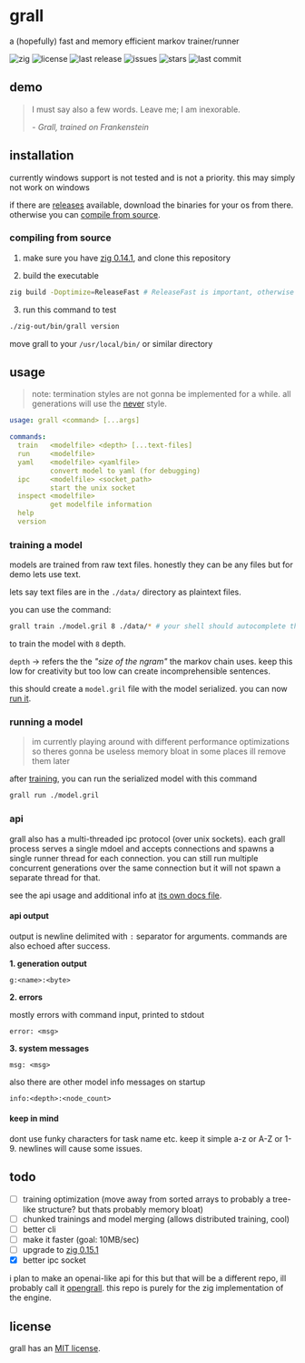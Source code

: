 # grall

a (hopefully) fast and memory efficient markov trainer/runner

![zig](https://img.shields.io/badge/zig-0.14.1-orange?style=flat-square)
![license](https://img.shields.io/badge/License-MIT-brightgreen?style=flat-square)
![last release](https://img.shields.io/github/release-date/dragsbruh/grall?style=flat-square)
![issues](https://img.shields.io/github/issues/dragsbruh/grall?style=flat-square)
![stars](https://img.shields.io/github/stars/dragsbruh/grall?style=flat-square)
![last commit](https://img.shields.io/github/last-commit/dragsbruh/grall?style=flat-square)

## demo

> I must say also a few words. Leave me; I am inexorable.
> 
> \- _Grall, trained on Frankenstein_

## installation

currently windows support is not tested and is not a priority. this may simply not work on windows

if there are [releases](https://github.com/dragsbruh/grall/releases) available, download
the binaries for your os from there. otherwise you can [compile from source](#compiling-from-source).

### compiling from source

1. make sure you have [zig 0.14.1](https://ziglang.org/download/), and clone this repository

2. build the executable

  ```bash
  zig build -Doptimize=ReleaseFast # ReleaseFast is important, otherwise its terribly slow
  ```

3. run this command to test

  ```bash
  ./zig-out/bin/grall version
  ```

  move grall to your `/usr/local/bin/` or similar directory

## usage

> note: termination styles are not gonna be implemented for a while. all generations will use the [never](./docs/termination.md#never) style.

```yaml
usage: grall <command> [...args]

commands:
  train   <modelfile> <depth> [...text-files]
  run     <modelfile>
  yaml    <modelfile> <yamlfile>
          convert model to yaml (for debugging)
  ipc     <modelfile> <socket_path>
          start the unix socket
  inspect <modelfile>
          get modelfile information
  help
  version
```

### training a model

models are trained from raw text files. honestly they can be any files but for demo lets use text.

lets say text files are in the `./data/` directory as plaintext files.

you can use the command:

```bash
grall train ./model.gril 8 ./data/* # your shell should autocomplete this
```

to train the model with `8` depth.

`depth` -> refers the the _"size of the ngram"_ the markov chain uses. keep this low for creativity but too
low can create incomprehensible sentences.

this should create a `model.gril` file with the model serialized. you can now [run it](#running-a-model).

### running a model

> im currently playing around with different performance optimizations so theres gonna be useless memory bloat in some places ill remove them later

after [training](#training-a-model), you can run the serialized model with this command

```bash
grall run ./model.gril
```

### api

grall also has a multi-threaded ipc protocol (over unix sockets). each grall process serves a single mdoel and accepts connections
and spawns a single runner thread for each connection. you can still run multiple concurrent generations over the same connection
but it will not spawn a separate thread for that.

see the api usage and additional info at [its own docs file](docs/ipc.md).

#### api output

output is newline delimited with `:` separator for arguments.
commands are also echoed after success.

**1. generation output**

```
g:<name>:<byte>
```

**2. errors**

mostly errors with command input, printed to stdout

```
error: <msg>
```

**3. system messages**

```
msg: <msg>
```

also there are other model info messages on startup

```
info:<depth>:<node_count>
```

#### keep in mind

dont use funky characters for task name etc. keep it simple a-z or A-Z or 1-9.
newlines will cause some issues.

## todo

- [ ] training optimization (move away from sorted arrays to probably a tree-like structure? but thats probably memory bloat)
- [ ] chunked trainings and model merging (allows distributed training, cool)
- [ ] better cli
- [ ] make it faster (goal: 10MB/sec)
- [ ] upgrade to [zig 0.15.1](https://ziglang.org/download/0.15.1/release-notes.html)
- [x] better ipc socket

i plan to make an openai-like api for this but that will be a different repo,
ill probably call it [opengrall](https://github.com/dragsbruh/opengrall).
this repo is purely for the zig implementation of the engine.

## license

grall has an [MIT license](LICENSE.md).
